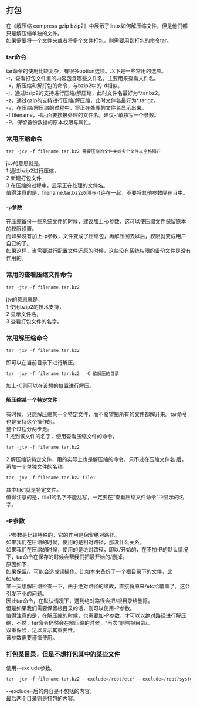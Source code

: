 ## 打包
在《解压缩 compress gzip bzip2》中展示了linux如何解压缩文件，但是他们都只是解压缩单独的文件。   
如果需要将一个文件夹或者将多个文件打包，则需要用到打包的命令tar。   
### tar命令
tar命令的使用比较复杂，有很多option选项。以下是一些常用的选项。  
-t，查看打包文件里的内容包含哪些文件名，主要用来查看文件名。   
-x，解压缩和解打包的命令，与bzip2中的-d相似。  
-j，通过bzip2的支持进行压缩/解压缩，此时文件名最好为\*.tar.bz2。   
-z，通过gzip的支持进行压缩/解压缩，此时文件名最好为\*.tar.gz。   
-v，在压缩/解压缩的过程中，将正在处理的文件名显示出来。  
-f filename，-f后面要接被处理的文件名。建议-f单独写一个参数。   
-P，保留备份数据的原本权限与属性。   
### 常用压缩命令
```c
tar -jcv -f filename.tar.bz2 需要压缩的文件夹或多个文件以空格隔开    
```   
jcv的意思就是，  
1 通过bzip2进行压缩，  
2 新建打包文件   
3 在压缩的过程中，显示正在处理的文件名。    
值得注意的是，filename.tar.bz2必须与-f连在一起，不要将其他参数隔在当中。   
#### -p参数
在压缩备份一些系统文件的时候，建议加上-p参数，这可以使压缩文件保留原本的权限设置。   
而如果没有加上-p参数，文件变成了压缩包，再解压回去以后，权限就变成用户自己的了。   
如果这样，当需要进行配置文件还原的时候，这些没有系统权限的备份文件是没有作用的。   
### 常用的查看压缩文件命令
```c
tar -jtv -f filename.tar.bz2   
```   
jtv的意思就是，   
1 使用bzip2的技术支持，   
2 显示文件名，   
3 查看打包文件的名字。   
### 常用解压缩命令
```c
tar -jxv -f filename.tar.bz2  
```  
即可以在当前目录下进行解压。   
```c
tar -jxv -f filename.tar.bz2  -C 欲解压的目录   
``` 
加上-C则可以在设想的位置进行解压。   
#### 解压缩某一个特定文件
有时候，只想解压缩某一个特定文件，而不希望把所有的文件都解开来。tar命令也是支持这个操作的。   
整个过程分两步走。   
1 找到该文件的名字，使用查看压缩文件的命令。   
```c
tar -jtv -f filename.tar.bz2   
```    
2 解压缩该特定文件，用的实际上也是解压缩的命令，只不过在压缩文件名 后，再加一个单独文件的名称。   
```c
tar -jxv -f filename.tar.bz2 file1   
```   
其中file1就是特定文件。   
值得注意的是，file1的名字不能乱写，一定要在“查看压缩文件命令”中显示的名字。   
### -P参数  
-P参数是比较特殊的，它的作用是保留绝对路径。   
如果我们在压缩的时候，使用的是相对路径，那没什么关系。   
如果我们在压缩的时候，使用的是绝对路径，即以/开始的，在不加-P的默认情况下，tar命令在保存的时候会帮我们把最开始的/删掉。   
原因如下，   
如果保留/，可能会造成误操作。比如本来备份了一个根目录下的文件，比如/etc。  
某一天想解压缩检查一下，由于绝对路径的缘故，直接将原来/etc给覆盖了。这会引发不小的问题。   
因此tar命令，在默认情况下，遇到绝对路径会把/根目录给删除。   
但是如果我们需要保留根目录的话，则可以使用-P参数。   
值得注意的是，在解压缩的时候，也需要加-P参数，才可以以绝对路径进行解压缩，不然，tar命令仍然会在解压缩的时候，“再次”删除根目录/。   
双重保险，足以显示其重要性。   
该参数需要谨慎使用。  
### 打包某目录，但是不想打包其中的某些文件
使用--exclude参数。    
```c
tar -jcv -f filename.tar.bz2 --exclude=/root/etc* --exclude=/root/system.tar.bz2 /etc /root   
```   
--exclude=后的内容是不包括的内容。   
最后两个目录则是打包的内容。   